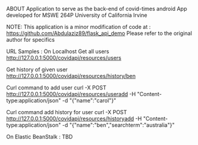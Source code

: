 ABOUT
Application to serve as the back-end of covid-times android App 
developed for  MSWE 264P University of California Irvine

NOTE:
This application is a minor modification of code at : https://github.com/Abdulaziz89/flask_api_demo
Please refer to the original author for specifics

URL Samples :
On Localhost
Get all users
http://127.0.0.1:5000/covidapi/resources/users

Get history of given user
http://127.0.0.1:5000/covidapi/resources/history/ben

Curl command to add user
curl -X POST http://127.0.0.1:5000/covidapi/resources/useradd -H "Content-type:application/json" -d "{\"name\":\"carol\"}"

Curl command add history for user
curl -X POST http://127.0.0.1:5000/covidapi/resources/historyadd -H "Content-type:application/json" -d "{\"name\":\"ben\",\"searchterm\":\"australia\"}"

On Elastic BeanStalk :
TBD

